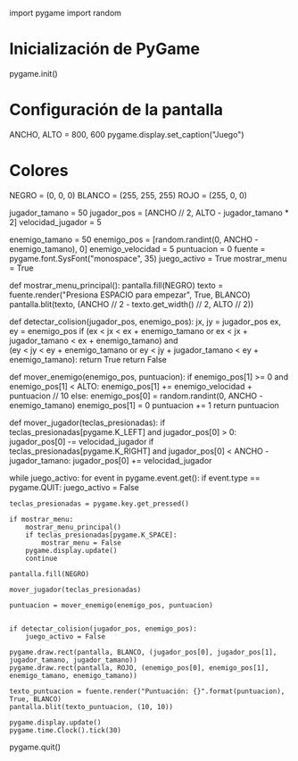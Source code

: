 import pygame
import random

# Inicialización de PyGame
pygame.init()

# Configuración de la pantalla
ANCHO, ALTO = 800, 600
pygame.display.set_caption("Juego")

# Colores
NEGRO = (0, 0, 0)
BLANCO = (255, 255, 255)
ROJO = (255, 0, 0)


jugador_tamano = 50
jugador_pos = [ANCHO // 2, ALTO - jugador_tamano * 2]
velocidad_jugador = 5

enemigo_tamano = 50
enemigo_pos = [random.randint(0, ANCHO - enemigo_tamano), 0]
enemigo_velocidad = 5
puntuacion = 0
fuente = pygame.font.SysFont("monospace", 35)
juego_activo = True
mostrar_menu = True

def mostrar_menu_principal():
    pantalla.fill(NEGRO)
    texto = fuente.render("Presiona ESPACIO para empezar", True, BLANCO)
    pantalla.blit(texto, (ANCHO // 2 - texto.get_width() // 2, ALTO // 2))

def detectar_colision(jugador_pos, enemigo_pos):
    jx, jy = jugador_pos
    ex, ey = enemigo_pos
    if (ex < jx < ex + enemigo_tamano or ex < jx + jugador_tamano < ex + enemigo_tamano) and \
       (ey < jy < ey + enemigo_tamano or ey < jy + jugador_tamano < ey + enemigo_tamano):
        return True
    return False

def mover_enemigo(enemigo_pos, puntuacion):
    if enemigo_pos[1] >= 0 and enemigo_pos[1] < ALTO:
        enemigo_pos[1] += enemigo_velocidad + puntuacion // 10
    else:
        enemigo_pos[0] = random.randint(0, ANCHO - enemigo_tamano)
        enemigo_pos[1] = 0
        puntuacion += 1
    return puntuacion

def mover_jugador(teclas_presionadas):
    if teclas_presionadas[pygame.K_LEFT] and jugador_pos[0] > 0:
        jugador_pos[0] -= velocidad_jugador
    if teclas_presionadas[pygame.K_RIGHT] and jugador_pos[0] < ANCHO - jugador_tamano:
        jugador_pos[0] += velocidad_jugador

while juego_activo:
    for event in pygame.event.get():
        if event.type == pygame.QUIT:
            juego_activo = False

    teclas_presionadas = pygame.key.get_pressed()
    
    if mostrar_menu:
        mostrar_menu_principal()
        if teclas_presionadas[pygame.K_SPACE]:
            mostrar_menu = False
        pygame.display.update()
        continue

    pantalla.fill(NEGRO)
    
    mover_jugador(teclas_presionadas)

    puntuacion = mover_enemigo(enemigo_pos, puntuacion)

    
    if detectar_colision(jugador_pos, enemigo_pos):
        juego_activo = False

    pygame.draw.rect(pantalla, BLANCO, (jugador_pos[0], jugador_pos[1], jugador_tamano, jugador_tamano))
    pygame.draw.rect(pantalla, ROJO, (enemigo_pos[0], enemigo_pos[1], enemigo_tamano, enemigo_tamano))

    texto_puntuacion = fuente.render("Puntuación: {}".format(puntuacion), True, BLANCO)
    pantalla.blit(texto_puntuacion, (10, 10))

    pygame.display.update()
    pygame.time.Clock().tick(30)

pygame.quit()
